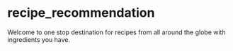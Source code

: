 # recipe_recommendation

Welcome to one stop destination for recipes from all around the globe with ingredients you have.
